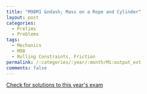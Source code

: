 ```yaml
---
title: "M98M1 &ndash; Mass on a Rope and Cylinder"
layout: post
categories:
  - Prelims
  - Problems
tags:
  - Mechanics
  - M98
  - Rolling Constraints, Friction
permalink: /:categories/:year/:month/M1:output_ext
comments: false
---
```

<object data="1998M1M.pdf" type="application/pdf" width="100%" height="500"></object>
<div class="message"><a href='https://princetonprelim.com/prelim/1/'>Check for solutions to this year's exam</a></div>
